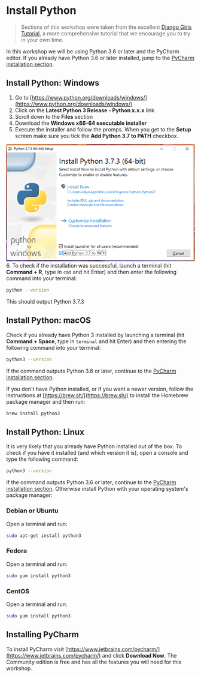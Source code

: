 # Install Python

> Sections of this workshop were taken from the excellent [Django Girls Tutorial](https://tutorial.djangogirls.org/en/),
> a more comprehensive tutorial that we encourage you to try in your own time.

In this workshop we will be using Python 3.6 or later and the PyCharm editor. If you already have
Python 3.6 or later installed, jump to the [PyCharm installation section](#installing-pycharm).

## Install Python: Windows

1. Go to [https://www.python.org/downloads/windows/](https://www.python.org/downloads/windows/)
2. Click on the **Latest Python 3 Release - Python x.x.x** link
3. Scroll down to the **Files** section
4. Download the **Windows x86-64 executable installer**
5. Execute the installer and follow the promps. When you get to the **Setup** screen make sure you
   tick the **Add Python 3.7 to PATH** checkbox.

![](images/Windows-Installation.png)
6. To check if the installation was successful, launch a terminal (hit **Command + R**, 
type in `cmd` and hit Enter) and then enter the following command into your terminal:

```bash
python --version
```
This should output Python 3.7.3

## Install Python: macOS

Check if you already have Python 3 installed by launching a terminal (hit **Command + Space**,
type in `terminal` and hit Enter) and then entering the following command into your terminal:

```bash
python3 --version
```

If the command outputs Python 3.6 or later, continue to the
[PyCharm installation section](#installing-pycharm).

If you don't have Python installed, or if you want a newer version, follow the instructions at
[https://brew.sh/](https://brew.sh/) to install the Homebrew package manager and then run:

```bash
brew install python3
```

## Install Python: Linux

It is very likely that you already have Python installed out of the box. To check if you have it
installed (and which version it is), open a console and type the following command:

```bash
python3 --version
```

If the command outputs Python 3.6 or later, continue to the
[PyCharm installation section](#installing-pycharm). Otherwise install Python with your operating
system's package manager:

### Debian or Ubuntu

Open a terminal and run:

```bash
sudo apt-get install python3
```

### Fedora

Open a terminal and run:

```bash
sudo yum install python3
```

### CentOS

Open a terminal and run:

```bash
sudo yum install python3
```

## Installing PyCharm

To install PyCharm visit [https://www.jetbrains.com/pycharm/](https://www.jetbrains.com/pycharm/)
and click **Download Now**. The Community edition is free and has all the features you will need for
this workshop.
